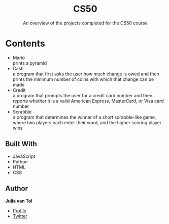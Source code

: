 <h1 align="center"><project-name>CS50</h1>

<p align="center"><project-description>An overview of the projects completed for the CS50 course</p>

# Contents
- Mario <br>
prints a pyramid
- Cash <br>
a program that first asks the user how much change is owed and then prints the minimum number of coins with which that change can be made
- Credit <br>
a program that prompts the user for a credit card number and then reports whether it is a valid American Express, MasterCard, or Visa card number
- Scrabble <br>
a program that determines the winner of a short scrabble-like game, where two players each enter their word, and the higher scoring player wins

## Built With

- JavaScript
- Python
- HTML
- CSS


## Author

**Julia van Tol**

- [Profile](https://github.com/juliavantol "Julia van Tol")
- [Twitter](https://twitter.com/moonlaneyy "Come say hi")

